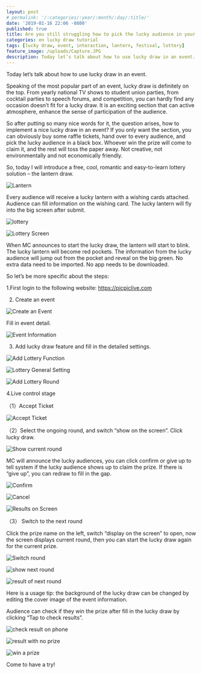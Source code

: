```yaml
---
layout: post
# permalink: '/:categories/:year/:month/:day/:title/'
date: '2019-01-16 22:06 -0800'
published: true
title: Are you still struggling how to pick the lucky audience in your event? Here is a step by step guidance for the coolest and the most romantic live lucky draw—lucky lantern 
categories: en lucky draw tutorial
tags: [lucky draw, event, interaction, lantern, festival, lottery]
feature_image: /uploads/Capture.JPG
description: Today let’s talk about how to use lucky draw in an event. Speaking of the most popular part of an event, lucky draw is definitely on the top. From yearly national TV shows to student union parties, from cocktail parties to speech forums, and competition, you can hardly find any occasion doesn’t fit for a lucky draw. It is an exciting section that can active atmosphere, enhance the sense of participation of the audience.
---
```

Today let’s talk about how to use lucky draw in an event.


Speaking of the most popular part of an event, lucky draw is definitely on the top. From yearly national TV shows to student union parties, from cocktail parties to speech forums, and competition, you can hardly find any occasion doesn’t fit for a lucky draw. It is an exciting section that can active atmosphere, enhance the sense of participation of the audience.


So after putting so many nice words for it, the question arises, how to implement a nice lucky draw in an event? If you only want the section, you can obviously buy some raffle tickets, hand over to every audience, and pick the lucky audience in a black box. Whoever win the prize will come to claim it, and the rest will toss the paper away. Not creative, not environmentally and not economically friendly.


So, today I will introduce a free, cool, romantic and easy-to-learn lottery solution – the lantern draw.


![Lantern]({{site.baseurl}}/uploads/Capture.JPG)



Every audience will receive a lucky lantern with a wishing cards attached. Audience can fill information on the wishing card. The lucky lantern will fly into the big screen after submit.


![lottery]({{site.baseurl}}/uploads/lottery.jpg)


![Lottery Screen]({{site.baseurl}}/uploads/download-34.png)



When MC announces to start the lucky draw, the lantern will start to blink. The lucky lantern will become red pockets. The information from the lucky audience will jump out from the pocket and reveal on the big green. No extra data need to be imported. No app needs to be downloaded.


So let’s be more specific about the steps:


1.First login to the following website: https://picpiclive.com


2. Create an event


![Create an Event]({{site.baseurl}}/uploads/download-28.png)


Fill in event detail.


![Event Information]({{site.baseurl}}/uploads/download-29.png)




3. Add lucky draw feature and fill in the detailed settings.


![Add Lottery Function]({{site.baseurl}}/uploads/download-40.png)


![Lottery General Setting]({{site.baseurl}}/uploads/download-42.png)


![Add Lottery Round]({{site.baseurl}}/uploads/download-41.png)



4.Live control stage


（1）Accept Ticket

![Accept Ticket]({{site.baseurl}}/uploads/download-43.png)



（2）Select the ongoing round, and switch “show on the screen”. Click lucky draw.

![Show current round]({{site.baseurl}}/uploads/download-44.png)



MC will announce the lucky audiences, you can click confirm or give up to tell system if the lucky audience shows up to claim the prize. If there is “give up”, you can redraw to fill in the gap.


![Confirm]({{site.baseurl}}/uploads/screenshot-.png)


![Cancel]({{site.baseurl}}/uploads/download-45.png)


![Results on Screen]({{site.baseurl}}/uploads/download-46.png)



（3） Switch to the next round


Click the prize name on the left, switch “display on the screen” to open, now the screen displays current round, then you can start the lucky draw again for the current prize.


![Switch round]({{site.baseurl}}/uploads/Capture2.JPG)


![show next round]({{site.baseurl}}/uploads/Capture3.JPG)


![result of next round]({{site.baseurl}}/uploads/download-47.png)



Here is a usage tip: the background of the lucky draw can be changed by editing the cover image of the event information.


Audience can check if they win the prize after fill in the lucky draw by clicking “Tap to check results”.



![check result on phone]({{site.baseurl}}/uploads/wechatimg2.jpeg)


![result with no prize]({{site.baseurl}}/uploads/Capture1.JPG)


![win a prize]({{site.baseurl}}/uploads/wechatimg3.jpeg)



Come to have a try!
